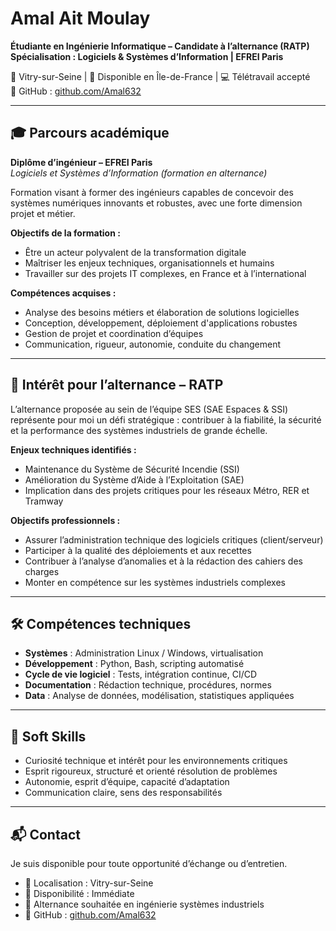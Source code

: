 # Amal Ait Moulay  
**Étudiante en Ingénierie Informatique – Candidate à l’alternance (RATP)**  
**Spécialisation : Logiciels & Systèmes d’Information | EFREI Paris**

📍 Vitry-sur-Seine | 💼 Disponible en Île-de-France | 💻 Télétravail accepté  
🔗 GitHub : [github.com/Amal632](https://github.com/Amal632)

---

## 🎓 Parcours académique

**Diplôme d’ingénieur – EFREI Paris**  
_Logiciels et Systèmes d’Information (formation en alternance)_

Formation visant à former des ingénieurs capables de concevoir des systèmes numériques innovants et robustes, avec une forte dimension projet et métier.

**Objectifs de la formation :**
- Être un acteur polyvalent de la transformation digitale
- Maîtriser les enjeux techniques, organisationnels et humains
- Travailler sur des projets IT complexes, en France et à l’international

**Compétences acquises :**
- Analyse des besoins métiers et élaboration de solutions logicielles
- Conception, développement, déploiement d'applications robustes
- Gestion de projet et coordination d’équipes
- Communication, rigueur, autonomie, conduite du changement

---

## 🚆 Intérêt pour l’alternance – RATP

L’alternance proposée au sein de l’équipe SES (SAE Espaces & SSI) représente pour moi un défi stratégique : contribuer à la fiabilité, la sécurité et la performance des systèmes industriels de grande échelle.

**Enjeux techniques identifiés :**
- Maintenance du Système de Sécurité Incendie (SSI)
- Amélioration du Système d’Aide à l’Exploitation (SAE)
- Implication dans des projets critiques pour les réseaux Métro, RER et Tramway

**Objectifs professionnels :**
- Assurer l’administration technique des logiciels critiques (client/serveur)
- Participer à la qualité des déploiements et aux recettes
- Contribuer à l’analyse d’anomalies et à la rédaction des cahiers des charges
- Monter en compétence sur les systèmes industriels complexes

---

## 🛠️ Compétences techniques

- **Systèmes** : Administration Linux / Windows, virtualisation
- **Développement** : Python, Bash, scripting automatisé
- **Cycle de vie logiciel** : Tests, intégration continue, CI/CD
- **Documentation** : Rédaction technique, procédures, normes
- **Data** : Analyse de données, modélisation, statistiques appliquées

---

## 🧠 Soft Skills

- Curiosité technique et intérêt pour les environnements critiques
- Esprit rigoureux, structuré et orienté résolution de problèmes
- Autonomie, esprit d’équipe, capacité d’adaptation
- Communication claire, sens des responsabilités

---

## 📬 Contact

Je suis disponible pour toute opportunité d’échange ou d’entretien.

- 📍 Localisation : Vitry-sur-Seine  
- 📅 Disponibilité : Immédiate  
- 💼 Alternance souhaitée en ingénierie systèmes industriels  
- 🔗 GitHub : [github.com/Amal632](https://github.com/Amal632)

